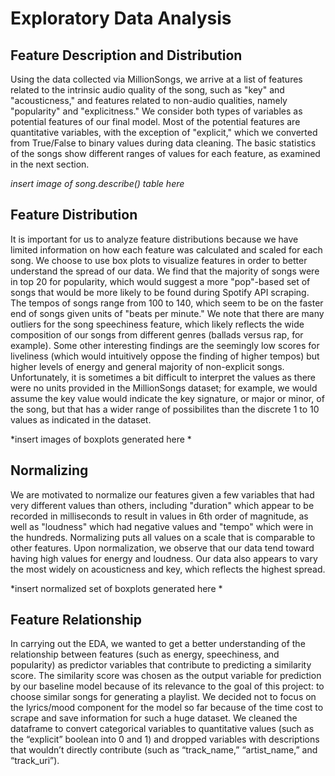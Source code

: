 # Exploratory Data Analysis

## Feature Description and Distribution
Using the data collected via MillionSongs, we arrive at a list of features related to the intrinsic audio quality of the song, such as "key" and "acousticness," and features related to non-audio qualities, namely "popularity" and "explicitness." We consider both types of variables as potential features of our final model. Most of the potential features are quantitative variables, with the exception of "explicit," which we converted from True/False to binary values during data cleaning. The basic statistics of the songs show different ranges of values for each feature, as examined in the next section. 

*insert image of song.describe() table here*

## Feature Distribution
It is important for us to analyze feature distributions because we have limited information on how each feature was calculated and scaled for each song. We choose to use box plots to visualize features in order to better understand the spread of our data. We find that the majority of songs were in top 20 for popularity, which would suggest a more "pop"-based set of songs that would be more likely to be found during Spotify API scraping. The tempos of songs range from 100 to 140, which seem to be on the faster end of songs given units of "beats per minute." We note that there are many outliers for the song speechiness feature, which likely reflects the wide composition of our songs from different genres (ballads versus rap, for example). Some other interesting findings are the seemingly low scores for liveliness (which would intuitively oppose the finding of higher tempos) but higher levels of energy and general majority of non-explicit songs. Unfortunately, it is sometimes a bit difficult to interpret the values as there were no units provided in the MillionSongs dataset; for example, we would assume the key value would indicate the key signature, or major or minor, of the song, but that has a wider range of possibilites than the discrete 1 to 10 values as indicated in the dataset. 

*insert images of boxplots generated here *

## Normalizing
We are motivated to normalize our features given a few variables that had very different values than others, including "duration" which appear to be recorded in milliseconds to result in values in 6th order of magnitude, as well as "loudness" which had negative values and "tempo" which were in the hundreds. Normalizing puts all values on a scale that is comparable to other features. Upon normalization, we observe that our data tend toward having high values for energy and loudness. Our data also appears to vary the most widely on acousticness and key, which reflects the highest spread. 

*insert normalized set of boxplots generated here *

## Feature Relationship
In carrying out the EDA, we wanted to get a better understanding of the relationship between features (such as energy, speechiness, and popularity) as predictor variables that contribute to predicting a similarity score. The similarity score was chosen as the output variable for prediction by our baseline model because of its relevance to the goal of this project: to choose similar songs for generating a playlist. We decided not to focus on the lyrics/mood component for the model so far because of the time cost to scrape and save information for such a huge dataset. We cleaned the dataframe to convert categorical variables to quantitative values (such as the “explicit” boolean into 0 and 1) and dropped variables with descriptions that wouldn’t directly contribute (such as “track_name,” “artist_name,” and “track_uri”). 
